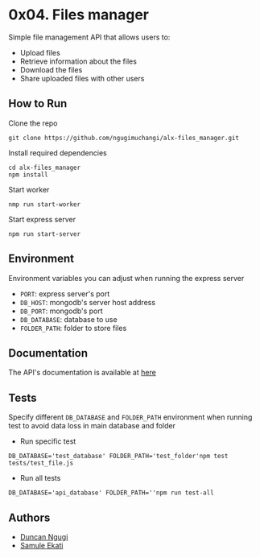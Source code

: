 # 0x04. Files manager
Simple file management API that allows users to:
- Upload files
- Retrieve information about the files
- Download the files
- Share uploaded files with other users

## How to Run
Clone the repo
```
git clone https://github.com/ngugimuchangi/alx-files_manager.git
```

Install required dependencies
```
cd alx-files_manager
npm install
```

Start worker
```
nmp run start-worker
```

Start express server
```
npm run start-server
```

## Environment
Environment variables you can adjust when running the express server
- `PORT`: express server's port
- `DB_HOST`: mongodb's server host address
- `DB_PORT`: mongodb's port
- `DB_DATABASE`: database to use
- `FOLDER_PATH`: folder to store files

## Documentation
The API's documentation is available at [here](./documentation)

## Tests
Specify different `DB_DATABASE` and `FOLDER_PATH` environment when running test to avoid data loss in main database and folder
- Run specific test
```
DB_DATABASE='test_database' FOLDER_PATH='test_folder'npm test tests/test_file.js
```
- Run all tests
```
DB_DATABASE='api_database' FOLDER_PATH=''npm run test-all
```
## Authors
- [Duncan Ngugi](https://github.com/ngugimuchangi)
- [Samule Ekati](https://github.com/Samuthe)
